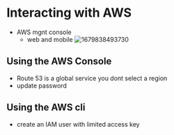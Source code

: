 # Interacting with AWS
* AWS mgnt console
  * web and mobile
![1679838493730](image/README/1679838493730.png)

## Using the AWS Console
* Route 53 is a global service you dont select a region
* update password

##  Using the AWS cli
* create an IAM user with limited access key
